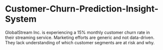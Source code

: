 # Customer-Churn-Prediction-Insight-System
GlobalStream Inc. is experiencing a 15% monthly customer churn rate in their streaming service. Marketing efforts are generic and not data-driven. They lack understanding of which customer segments are at risk and why.
